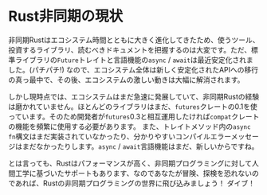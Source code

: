 # Rust非同期の現状

非同期Rustはエコシステム時間とともに大きく進化してきたため、使うツール、投資するライブラリ、読むべきドキュメントを把握するのは大変です。ただ、標準ライブラリの`Future`トレイトと言語機能の`async` / `await`は最近安定化されました。(パチパチ!) なので、エコシステム全体は新しく安定化されたAPIへの移行の真っ最中で、その後、エコシステムの激しい動きは大幅に解消されます。

しかし現時点では、エコシステムはまだ急速に発展していて、非同期Rustの経験は磨かれていません。ほとんどのライブラリはまだ、`futures`クレートの0.1を使っています。そのため開発者が`futures`0.3と相互運用したければ`compat`クレートの機能を頻繁に使用する必要があります。
また、トレイトメソッド内の`async fn`構文はまだ実装されていなかったり、分かりやすいコンパイルエラーメッセージはまだなかったりします。`async` / `await`言語機能はまだ、新しいからですね。


とは言っても、Rustはパフォーマンスが高く、非同期プログラミングに対して人間工学に基づいたサポートもあります、なのであなたが冒険、探検を恐れないのであれば、Rustの非同期プログラミングの世界に飛び込みましょう！ ダイブ！
